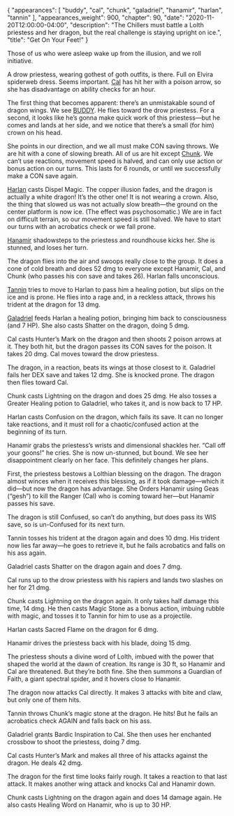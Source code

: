{
    "appearances": [
        "buddy",
        "cal",
        "chunk",
        "galadriel",
        "hanamir",
        "harlan",
        "tannin"
    ],
    "appearances_weight": 900,
    "chapter": 90,
    "date": "2020-11-20T12:00:00-04:00",
    "description": "The Chillers must battle a Lolth priestess and her dragon, but the real challenge is staying upright on ice.",
    "title": "Get On Your Feet!"
}


Those of us who were asleep wake up from the illusion, and we roll initiative.

A drow priestess, wearing gothest of goth outfits, is there. Full on Elvira spiderweb dress. Seems important. [Cal](/characters/cal/) has hit her with a poison arrow, so she has disadvantage on ability checks for an hour.

The first thing that becomes apparent: there’s an unmistakable sound of dragon wings. We see [BUDDY](/characters/buddy/). He flies toward the drow priestess. For a second, it looks like he’s gonna make quick work of this priestess—but he comes and lands at her side, and we notice that there’s a small (for him) crown on his head. 

She points in our direction, and we all must make CON saving throws. We are hit with a cone of slowing breath. All of us are hit except [Chunk](/characters/chunk/). We can’t use reactions, movement speed is halved, and can only use action or bonus action on our turns. This lasts for 6 rounds, or until we successfully make a CON save again.

[Harlan](/characters/harlan/) casts Dispel Magic. The copper illusion fades, and the dragon is actually a white dragon! It’s the other one! It is not wearing a crown. Also, the thing that slowed us was not actually slow breath—the ground on the center platform is now ice. (The effect was psychosomatic.) We are in fact on difficult terrain, so our movement speed is still halved. We have to start our turns with an acrobatics check or we fall prone.

[Hanamir](/characters/hanamir/) shadowsteps to the priestess and roundhouse kicks her. She is stunned, and loses her turn.

The dragon flies into the air and swoops really close to the group. It does a cone of cold breath and does 52 dmg to everyone except Hanamir, Cal, and Chunk (who passes his con save and takes 26). Harlan falls unconscious.

[Tannin](/characters/tannin/) tries to move to Harlan to pass him a healing potion, but slips on the ice and is prone. He flies into a rage and, in a reckless attack, throws his trident at the dragon for 13 dmg.

[Galadriel](/characters/galadriel/) feeds Harlan a healing potion, bringing him back to consciousness (and 7 HP). She also casts Shatter on the dragon, doing 5 dmg.

Cal casts Hunter’s Mark on the dragon and then shoots 2 poison arrows at it. They both hit, but the dragon passes its CON saves for the poison. It takes 20 dmg. Cal moves toward the drow priestess.

The dragon, in a reaction, beats its wings at those closest to it. Galadriel fails her DEX save and takes 12 dmg. She is knocked prone. The dragon then flies toward Cal.

Chunk casts Lightning on the dragon and does 25 dmg. He also tosses a Greater Healing potion to Galadriel, who takes it, and is now back to 17 HP.

Harlan casts Confusion on the dragon, which fails its save. It can no longer take reactions, and it must roll for a chaotic/confused action at the beginning of its turn.

Hanamir grabs the priestess’s wrists and dimensional shackles her. “Call off your goons!” he cries. She is now un-stunned, but bound. We see her disappointment clearly on her face. This definitely changes her plans.

First, the priestess bestows a Lolthian blessing on the dragon. The dragon almost winces when it receives this blessing, as if it took damage—which it did—but now the dragon has advantage. She Orders Hanamir using Geas (“gesh”) to kill the Ranger (Cal) who is coming toward her—but Hanamir passes his save. 

The dragon is still Confused, so can’t do anything, but does pass its WIS save, so is un-Confused for its next turn.

Tannin tosses his trident at the dragon again and does 10 dmg. His trident now lies far away—he goes to retrieve it, but he fails acrobatics and falls on his ass again.

Galadriel casts Shatter on the dragon again and does 7 dmg.

Cal runs up to the drow priestess with his rapiers and lands two slashes on her for 21 dmg. 

Chunk casts Lightning on the dragon again. It only takes half damage this time, 14 dmg. He then casts Magic Stone as a bonus action, imbuing rubble with magic, and tosses it to Tannin for him to use as a projectile.

Harlan casts Sacred Flame on the dragon for 6 dmg. 

Hanamir drives the priestess back with his blade, doing 15 dmg. 

The priestess shouts a divine word of Lolth, imbued with the power that shaped the world at the dawn of creation. Its range is 30 ft, so Hanamir and Cal are threatened. But they’re both fine. She then summons a Guardian of Faith, a giant spectral spider, and it hovers close to Hanamir.

The dragon now attacks Cal directly. It makes 3 attacks with bite and claw, but only one of them hits. 

Tannin throws Chunk’s magic stone at the dragon. He hits! But he fails an acrobatics check AGAIN and falls back on his ass.

Galadriel grants Bardic Inspiration to Cal. She then uses her enchanted crossbow to shoot the priestess, doing 7 dmg.

Cal casts Hunter’s Mark and makes all three of his attacks against the dragon. He deals 42 dmg. 

The dragon for the first time looks fairly rough. It takes a reaction to that last attack. It makes another wing attack and knocks Cal and Hanamir down.

Chunk casts Lightning on the dragon again and does 14 damage again. He also casts Healing Word on Hanamir, who is up to 30 HP.